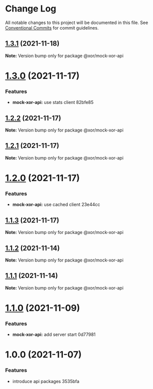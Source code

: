 # Change Log

All notable changes to this project will be documented in this file.
See [Conventional Commits](https://conventionalcommits.org) for commit guidelines.

## [1.3.1](/compare/@xor/mock-xor-api@1.3.0...@xor/mock-xor-api@1.3.1) (2021-11-18)

**Note:** Version bump only for package @xor/mock-xor-api





# [1.3.0](/compare/@xor/mock-xor-api@1.2.2...@xor/mock-xor-api@1.3.0) (2021-11-17)


### Features

* **mock-xor-api:** use stats client 82bfe85





## [1.2.2](/compare/@xor/mock-xor-api@1.2.1...@xor/mock-xor-api@1.2.2) (2021-11-17)

**Note:** Version bump only for package @xor/mock-xor-api





## [1.2.1](/compare/@xor/mock-xor-api@1.2.0...@xor/mock-xor-api@1.2.1) (2021-11-17)

**Note:** Version bump only for package @xor/mock-xor-api





# [1.2.0](/compare/@xor/mock-xor-api@1.1.3...@xor/mock-xor-api@1.2.0) (2021-11-17)


### Features

* **mock-xor-api:** use cached client 23e44cc





## [1.1.3](/compare/@xor/mock-xor-api@1.1.2...@xor/mock-xor-api@1.1.3) (2021-11-17)

**Note:** Version bump only for package @xor/mock-xor-api





## [1.1.2](/compare/@xor/mock-xor-api@1.1.1...@xor/mock-xor-api@1.1.2) (2021-11-14)

**Note:** Version bump only for package @xor/mock-xor-api





## [1.1.1](/compare/@xor/mock-xor-api@1.1.0...@xor/mock-xor-api@1.1.1) (2021-11-14)

**Note:** Version bump only for package @xor/mock-xor-api





# [1.1.0](/compare/@xor/mock-xor-api@1.0.0...@xor/mock-xor-api@1.1.0) (2021-11-09)


### Features

* **mock-xor-api:** add server start 0d77981





# 1.0.0 (2021-11-07)


### Features

* introduce api packages 3535bfa
